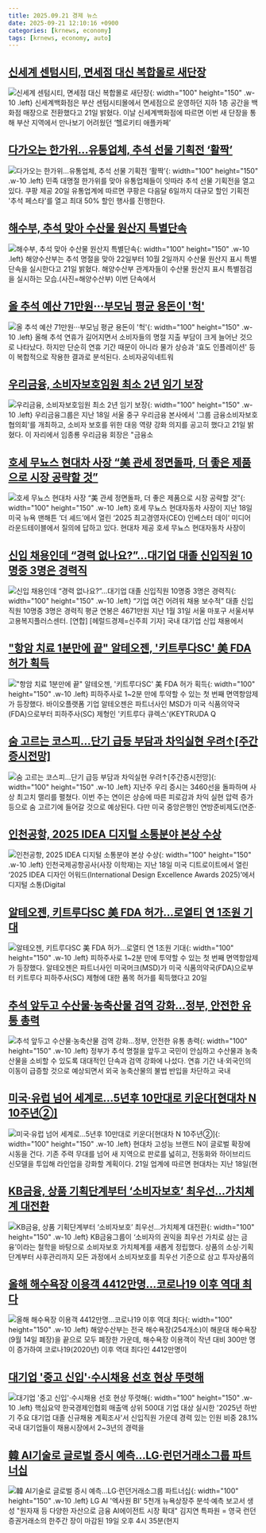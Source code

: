 ```yaml
---
title: 2025.09.21 경제 뉴스
date: 2025-09-21 12:10:16 +0900
categories: [krnews, economy]
tags: [krnews, economy, auto]
---
```

## [신세계 센텀시티, 면세점 대신 복합몰로 새단장](https://n.news.naver.com/mnews/article/366/0001109653)

![신세계 센텀시티, 면세점 대신 복합몰로 새단장](https://mimgnews.pstatic.net/image/origin/366/2025/09/21/1109653.jpg?type=nf220_150){: width="100" height="150" .w-10 .left}
신세계백화점은 부산 센텀시티몰에서 면세점으로 운영하던 지하 1층 공간을 백화점 매장으로 전환했다고 21일 밝혔다. 이날 신세계백화점에 따르면 이번 새 단장을 통해 부산 지역에서 만나보기 어려웠던 ‘헬로키티 애플카페’

## [다가오는 한가위…유통업체, 추석 선물 기획전 ‘활짝’](https://n.news.naver.com/mnews/article/022/0004069687)

![다가오는 한가위…유통업체, 추석 선물 기획전 ‘활짝’](https://mimgnews.pstatic.net/image/origin/022/2025/09/20/4069687.jpg?type=nf220_150){: width="100" height="150" .w-10 .left}
민족 대명절 한가위를 맞아 유통업체들이 잇따라 추석 선물 기획전을 열고 있다. 쿠팡 제공 20일 유통업계에 따르면 쿠팡은 다음달 6일까지 대규모 할인 기획전 '추석 페스타'를 열고 최대 50% 할인 행사를 진행한다.

## [해수부, 추석 맞아 수산물 원산지 특별단속](https://n.news.naver.com/mnews/article/018/0006121441)

![해수부, 추석 맞아 수산물 원산지 특별단속](https://mimgnews.pstatic.net/image/origin/018/2025/09/21/6121441.jpg?type=nf220_150){: width="100" height="150" .w-10 .left}
해양수산부는 추석 명절을 맞아 22일부터 10월 2일까지 수산물 원산지 표시 특별 단속을 실시한다고 21일 밝혔다. 해양수산부 관계자들이 수산물 원산지 표시 특별점검을 실시하는 모습.(사진=해양수산부) 이번 단속에서

## [올 추석 예산 71만원···부모님 평균 용돈이 '헉'](https://n.news.naver.com/mnews/article/050/0000096340)

![올 추석 예산 71만원···부모님 평균 용돈이 '헉'](https://mimgnews.pstatic.net/image/origin/050/2025/09/20/96340.jpg?type=nf220_150){: width="100" height="150" .w-10 .left}
올해 추석 연휴가 길어지면서 소비자들의 명절 지출 부담이 크게 늘어난 것으로 나타났다. 하지만 단순히 연휴 기간 때문이 아니라 물가 상승과 '효도 인플레이션' 등이 복합적으로 작용한 결과로 분석된다. 소비자공익네트워

## [우리금융, 소비자보호임원 최소 2년 임기 보장](https://n.news.naver.com/mnews/article/277/0005655028)

![우리금융, 소비자보호임원 최소 2년 임기 보장](https://mimgnews.pstatic.net/image/origin/277/2025/09/21/5655028.jpg?type=nf220_150){: width="100" height="150" .w-10 .left}
우리금융그룹은 지난 18일 서울 중구 우리금융 본사에서 '그룹 금융소비자보호 협의회'를 개최하고, 소비자 보호를 위한 대응 역량 강화 의지를 공고히 했다고 21일 밝혔다. 이 자리에서 임종룡 우리금융 회장은 "금융소

## [호세 무뇨스 현대차 사장 “美 관세 정면돌파, 더 좋은 제품으로 시장 공략할 것”](https://n.news.naver.com/mnews/article/021/0002738019)

![호세 무뇨스 현대차 사장 “美 관세 정면돌파, 더 좋은 제품으로 시장 공략할 것”](https://mimgnews.pstatic.net/image/origin/021/2025/09/21/2738019.jpg?type=nf220_150){: width="100" height="150" .w-10 .left}
호세 무뇨스 현대자동차 사장이 지난 18일 미국 뉴욕 맨해튼 ‘더 셰드’에서 열린 ‘2025 최고경영자(CEO) 인베스터 데이’ 미디어 라운드테이블에서 질의에 답하고 있다. 현대차 제공 호세 무뇨스 현대자동차 사장이

## [신입 채용인데 “경력 없나요?”…대기업 대졸 신입직원 10명중 3명은 경력직](https://n.news.naver.com/mnews/article/016/0002532193)

![신입 채용인데 “경력 없나요?”…대기업 대졸 신입직원 10명중 3명은 경력직](https://mimgnews.pstatic.net/image/origin/016/2025/09/21/2532193.jpg?type=nf220_150){: width="100" height="150" .w-10 .left}
“기업 여건 어려워 채용 보수적” 대졸 신입직원 10명중 3명은 경력직 평균 연봉은 4671만원 지난 1월 31일 서울 마포구 서울서부고용복지플러스센터. [연합] [헤럴드경제=신주희 기자] 국내 대기업 신입 채용에서

## ["항암 치료 1분만에 끝" 알테오젠, '키트루다SC' 美 FDA 허가 획득](https://n.news.naver.com/mnews/article/008/0005253250)

!["항암 치료 1분만에 끝" 알테오젠, '키트루다SC' 美 FDA 허가 획득](https://mimgnews.pstatic.net/image/origin/008/2025/09/20/5253250.jpg?type=nf220_150){: width="100" height="150" .w-10 .left}
피하주사로 1~2분 만에 투약할 수 있는 첫 번째 면역항암제가 등장했다. 바이오플랫폼 기업 알테오젠은 파트너사인 MSD가 미국 식품의약국(FDA)으로부터 피하주사(SC) 제형인 '키트루다 큐렉스'(KEYTRUDA Q

## [숨 고르는 코스피…단기 급등 부담과 차익실현 우려↑[주간증시전망]](https://n.news.naver.com/mnews/article/003/0013494902)

![숨 고르는 코스피…단기 급등 부담과 차익실현 우려↑[주간증시전망]](https://mimgnews.pstatic.net/image/origin/003/2025/09/21/13494902.jpg?type=nf220_150){: width="100" height="150" .w-10 .left}
지난주 우리 증시는 3460선을 돌파하며 사상 최고치 랠리를 펼쳤다. 이번 주는 연이은 상승에 따른 피로감과 차익 실현 압력 증가 등으로 숨 고르기에 들어갈 것으로 예상된다. 다만 미국 중앙은행인 연방준비제도(연준·

## [인천공항,  2025 IDEA 디지털 소통분야 본상 수상](https://n.news.naver.com/mnews/article/448/0000558420)

![인천공항,  2025 IDEA 디지털 소통분야 본상 수상](https://mimgnews.pstatic.net/image/origin/448/2025/09/21/558420.jpg?type=nf220_150){: width="100" height="150" .w-10 .left}
인천국제공항공사(사장 이학재)는 지난 18일 미국 디트로이트에서 열린 ‘2025 IDEA 디자인 어워드(International Design Excellence Awards 2025)’에서 디지털 소통(Digital

## [알테오젠, 키트루다SC 美 FDA 허가…로열티 연 1조원 기대](https://n.news.naver.com/mnews/article/023/0003930378)

![알테오젠, 키트루다SC 美 FDA 허가…로열티 연 1조원 기대](https://mimgnews.pstatic.net/image/origin/023/2025/09/21/3930378.jpg?type=nf220_150){: width="100" height="150" .w-10 .left}
피하주사로 1~2분 만에 투약할 수 있는 첫 번째 면역항암제가 등장했다. 알테오젠은 파트너사인 미국머크(MSD)가 미국 식품의약국(FDA)으로부터 키트루다 피하주사(SC) 제형에 대한 품목 허가를 획득했다고 20일

## [추석 앞두고 수산물·농축산물 검역 강화…정부, 안전한 유통 총력](https://n.news.naver.com/mnews/article/088/0000971316)

![추석 앞두고 수산물·농축산물 검역 강화…정부, 안전한 유통 총력](https://mimgnews.pstatic.net/image/origin/088/2025/09/21/971316.jpg?type=nf220_150){: width="100" height="150" .w-10 .left}
정부가 추석 명절을 앞두고 국민이 안심하고 수산물과 농축산물을 소비할 수 있도록 대대적인 단속과 검역 강화에 나섰다. 연휴 기간 내·외국인의 이동이 급증할 것으로 예상되면서 외국 농축산물의 불법 반입을 차단하고 국내

## [미국·유럽 넘어 세계로…5년후 10만대로 키운다[현대차 N 10주년②]](https://n.news.naver.com/mnews/article/003/0013494819)

![미국·유럽 넘어 세계로…5년후 10만대로 키운다[현대차 N 10주년②]](https://mimgnews.pstatic.net/image/origin/003/2025/09/21/13494819.jpg?type=nf220_150){: width="100" height="150" .w-10 .left}
현대차 고성능 브랜드 N이 글로벌 확장에 시동을 건다. 기존 주력 무대를 넘어 새 지역으로 판로를 넓히고, 전동화와 하이브리드 신모델을 투입해 라인업을 강화할 계획이다. 21일 업계에 따르면 현대차는 지난 18일(현

## [KB금융, 상품 기획단계부터 ‘소비자보호’ 최우선…가치체계 대전환](https://n.news.naver.com/mnews/article/018/0006121417)

![KB금융, 상품 기획단계부터 ‘소비자보호’ 최우선…가치체계 대전환](https://mimgnews.pstatic.net/image/origin/018/2025/09/21/6121417.jpg?type=nf220_150){: width="100" height="150" .w-10 .left}
KB금융그룹이 ‘소비자의 권익을 최우선 가치로 삼는 금융’이라는 철학을 바탕으로 소비자보호 가치체계를 새롭게 정립했다. 상품의 소싱·기획단계부터 사후관리까지 모든 과정에서 소비자보호를 최우선 기준으로 삼고 투자상품의

## [올해 해수욕장 이용객 4412만명…코로나19 이후 역대 최다](https://n.news.naver.com/mnews/article/018/0006121451)

![올해 해수욕장 이용객 4412만명…코로나19 이후 역대 최다](https://mimgnews.pstatic.net/image/origin/018/2025/09/21/6121451.jpg?type=nf220_150){: width="100" height="150" .w-10 .left}
해양수산부는 전국 해수욕장(254개소)이 해운대 해수욕장(9월 14일 폐장)을 끝으로 모두 폐장한 가운데, 해수욕장 이용객이 작년 대비 300만 명이 증가하여 코로나19(2020년) 이후 역대 최다인 4412만명이

## [대기업 '중고 신입'·수시채용 선호 현상 뚜렷해](https://n.news.naver.com/mnews/article/079/0004068437)

![대기업 '중고 신입'·수시채용 선호 현상 뚜렷해](https://mimgnews.pstatic.net/image/origin/079/2025/09/21/4068437.jpg?type=nf220_150){: width="100" height="150" .w-10 .left}
핵심요약 한국경제인협회 매출액 상위 500대 기업 대상 실시한 '2025년 하반기 주요 대기업 대졸 신규채용 계획조사'서 신입직원 가운데 경력 있는 인원 비중 28.1% 국내 대기업들이 채용시장에서 2~3년의 경력을

## [韓 AI기술로 글로벌 증시 예측…LG·런던거래소그룹 파트너십](https://n.news.naver.com/mnews/article/001/0015638741)

![韓 AI기술로 글로벌 증시 예측…LG·런던거래소그룹 파트너십](https://mimgnews.pstatic.net/image/origin/001/2025/09/21/15638741.jpg?type=nf220_150){: width="100" height="150" .w-10 .left}
LG AI '엑사원 BI' 5천개 뉴욕상장주 분석·예측 보고서 생성 "원자재 등 다양한 자산으로 금융 AI에이전트 시장 확대" 김지연 특파원 = 영국 런던증권거래소의 한주간 장이 마감된 19일 오후 4시 35분(현지

